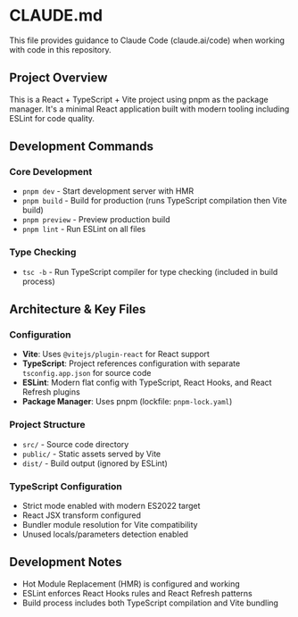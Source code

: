 # CLAUDE.md

This file provides guidance to Claude Code (claude.ai/code) when working with code in this repository.

## Project Overview
This is a React + TypeScript + Vite project using pnpm as the package manager. It's a minimal React application built with modern tooling including ESLint for code quality.

## Development Commands

### Core Development
- `pnpm dev` - Start development server with HMR
- `pnpm build` - Build for production (runs TypeScript compilation then Vite build)
- `pnpm preview` - Preview production build
- `pnpm lint` - Run ESLint on all files

### Type Checking
- `tsc -b` - Run TypeScript compiler for type checking (included in build process)

## Architecture & Key Files

### Configuration
- **Vite**: Uses `@vitejs/plugin-react` for React support
- **TypeScript**: Project references configuration with separate `tsconfig.app.json` for source code
- **ESLint**: Modern flat config with TypeScript, React Hooks, and React Refresh plugins
- **Package Manager**: Uses pnpm (lockfile: `pnpm-lock.yaml`)

### Project Structure
- `src/` - Source code directory
- `public/` - Static assets served by Vite
- `dist/` - Build output (ignored by ESLint)

### TypeScript Configuration
- Strict mode enabled with modern ES2022 target
- React JSX transform configured
- Bundler module resolution for Vite compatibility
- Unused locals/parameters detection enabled

## Development Notes
- Hot Module Replacement (HMR) is configured and working
- ESLint enforces React Hooks rules and React Refresh patterns
- Build process includes both TypeScript compilation and Vite bundling